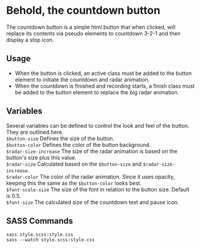 # Behold, the countdown button
The countdown button is a simple html button that when clicked, will replace
its contents via pseudo elements to countdown 3-2-1 and then display a stop
icon.

## Usage
* When the button is clicked, an active class must be added to the button element to initiate the countdown and radar animation.
* When the countdown is finished and recording starts, a finish class must be added to the button element to replace the big radar animation.

## Variables
Several variables can be defined to control the look and feel of the button.
They are outlined here.  
`$button-size` Defines the size of the button.  
`$button-color` Defines the color of the button background.  
`$radar-size-increase` The size of the radar animation is based on the button's size plus this value.  
`$radar-size` Calculated based on the `$button-size` and `$radar-size-increase`.  
`$radar-color` The color of the radar animation. Since it uses opacity, keeping this the same as the `$button-color` looks best.  
`$font-scale-size` The size of the font in relation to the button size. Default is 0.5.  
`$font-size` The calculated size of the countdown text and pause icon.  

## SASS Commands
`sass style.scss:style.css`  
`sass --watch style.scss:style.css`